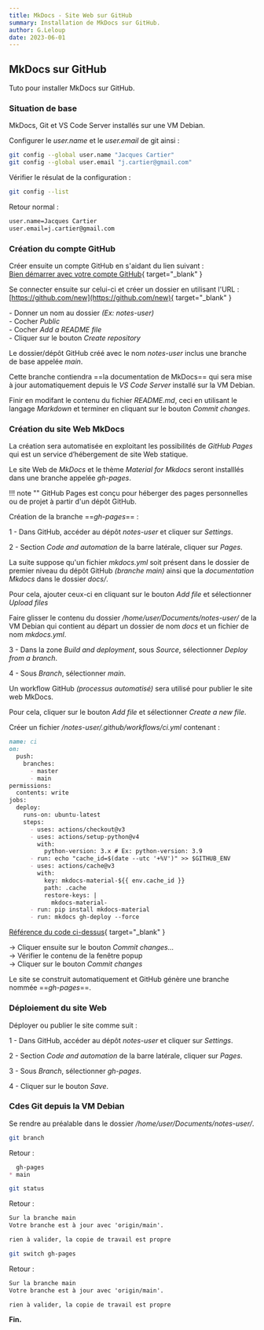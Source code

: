 ```yaml
---
title: MkDocs - Site Web sur GitHub
summary: Installation de MkDocs sur GitHub.
author: G.Leloup
date: 2023-06-01
---
```


## MkDocs sur GitHub

Tuto pour installer MkDocs sur GitHub.

### Situation de base

MkDocs, Git et VS Code Server installés sur une VM Debian.

Configurer le _user.name_ et le _user.email_ de git ainsi :

```bash
git config --global user.name "Jacques Cartier"
git config --global user.email "j.cartier@gmail.com"
```

Vérifier le résulat de la configuration :

```bash
git config --list
```

Retour normal :

```markdown
user.name=Jacques Cartier
user.email=j.cartier@gmail.com
```

### Création du compte GitHub

Créer ensuite un compte GitHub en s'aidant du lien suivant :  
[Bien démarrer avec votre compte GitHub](https://docs.github.com/fr/get-started/onboarding/getting-started-with-your-github-account){ target="_blank" }

Se connecter ensuite sur celui-ci et créer un dossier en utilisant l'URL : [https://github.com/new](https://github.com/new){ target="_blank" }

\- Donner un nom au dossier _(Ex: notes-user)_  
\- Cocher _Public_  
\- Cocher _Add a README file_  
\- Cliquer sur le bouton _Create repository_

Le dossier/dépôt GitHub créé avec le nom _notes-user_ inclus une branche de base appelée _main_.

Cette branche contiendra ==la documentation de MkDocs== qui sera mise à jour automatiquement depuis le _VS Code Server_ installé sur la VM Debian.

Finir en modifant le contenu du fichier _README.md_, ceci en utilisant le langage _Markdown_ et terminer en cliquant sur le bouton _Commit changes_.

### Création du site Web MkDocs

La création sera automatisée en exploitant les possibilités de _GitHub Pages_ qui est un service d’hébergement de site Web statique.

Le site Web de _MkDocs_ et le thème _Material for Mkdocs_ seront installlés dans une branche appelée _gh-pages_.

!!! note ""
    GitHub Pages est conçu pour héberger des pages personnelles ou de projet à partir d'un dépôt GitHub.

Création de la branche ==_gh-pages_== :

1 - Dans GitHub, accéder au dépôt _notes-user_ et cliquer sur _Settings_.

2 - Section _Code and automation_ de la barre latérale, cliquer sur _Pages_.

La suite suppose qu'un fichier _mkdocs.yml_ soit présent dans le dossier de premier niveau du dépôt GitHub _(branche main)_ ainsi que la _documentation Mkdocs_ dans le dossier _docs/_.

Pour cela, ajouter ceux-ci en cliquant sur le bouton _Add file_ et sélectionner _Upload files_

Faire glisser le contenu du dossier _/home/user/Documents/notes-user/_ de la VM Debian qui contient au départ un dossier de nom _docs_ et un fichier de nom _mkdocs.yml_.

3 - Dans la zone _Build and deployment_, sous _Source_, sélectionner _Deploy from a branch_.

4 - Sous _Branch_, sélectionner _main_.

Un workflow GitHub _(processus automatisé)_ sera utilisé pour publier le site web MkDocs.

Pour cela, cliquer sur le bouton _Add file_ et sélectionner _Create a new file_.

Créer un fichier _/notes-user/.github/workflows/ci.yml_ contenant :

```markdown
name: ci 
on:
  push:
    branches:
      - master 
      - main
permissions:
  contents: write
jobs:
  deploy:
    runs-on: ubuntu-latest
    steps:
      - uses: actions/checkout@v3
      - uses: actions/setup-python@v4
        with:
          python-version: 3.x # Ex: python-version: 3.9
      - run: echo "cache_id=$(date --utc '+%V')" >> $GITHUB_ENV 
      - uses: actions/cache@v3
        with:
          key: mkdocs-material-${{ env.cache_id }}
          path: .cache
          restore-keys: |
            mkdocs-material-
      - run: pip install mkdocs-material 
      - run: mkdocs gh-deploy --force
```

[Référence du code ci-dessus](https://squidfunk.github.io/mkdocs-material/publishing-your-site/){ target="_blank" }

-> Cliquer ensuite sur le bouton _Commit changes..._  
-> Vérifier le contenu de la fenêtre popup  
-> Cliquer sur le bouton _Commit changes_

Le site se construit automatiquement et GitHub génère une branche nommée ==_gh-pages_==.

### Déploiement du site Web

Déployer ou publier le site comme suit :

1 - Dans GitHub, accéder au dépôt _notes-user_ et cliquer sur _Settings_.

2 - Section _Code and automation_ de la barre latérale, cliquer sur _Pages_.

3 - Sous _Branch_, sélectionner _gh-pages_.

4 - Cliquer sur le bouton _Save_.

### Cdes Git depuis la VM Debian

Se rendre au préalable dans le dossier _/home/user/Documents/notes-user/_.

```bash
git branch
```

Retour :

```markdown
  gh-pages
* main
```

```bash
git status
```

Retour :

```markdown
Sur la branche main
Votre branche est à jour avec 'origin/main'.

rien à valider, la copie de travail est propre
```

```bash
git switch gh-pages
```

Retour :

```markdown
Sur la branche main
Votre branche est à jour avec 'origin/main'.

rien à valider, la copie de travail est propre
```

**Fin.**
